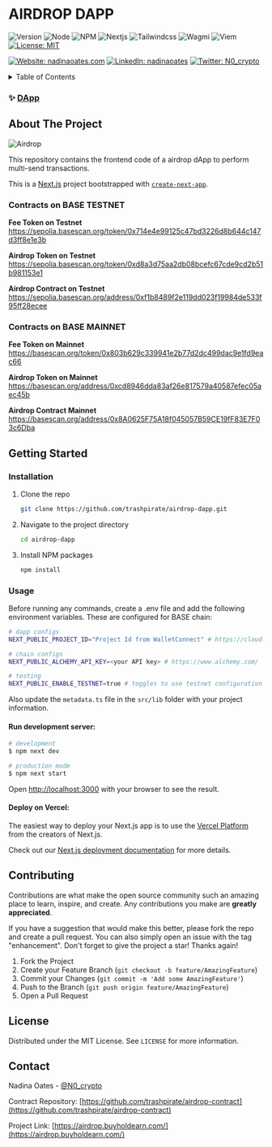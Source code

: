 # AIRDROP DAPP

![Version](https://img.shields.io/badge/version-1.0.0-blue.svg?style=for-the-badge)
![Node](https://img.shields.io/badge/node-v12.22.9-blue.svg?style=for-the-badge)
![NPM](https://img.shields.io/badge/npm-v10.6.0-blue?style=for-the-badge)
![Nextjs](https://img.shields.io/badge/next-v14.2.3-blue?style=for-the-badge)
![Tailwindcss](https://img.shields.io/badge/TailwindCSS-v3.4.1-blue?style=for-the-badge)
![Wagmi](https://img.shields.io/badge/Wagmi-v2.8.0-blue?style=for-the-badge)
![Viem](https://img.shields.io/badge/Viem-v2.9.31-blue?style=for-the-badge)
[![License: MIT](https://img.shields.io/github/license/trashpirate/airdrop-dapp?style=for-the-badge)](https://github.com/trashpirate/airdrop-dapp/blob/main/LICENSE)

[![Website: nadinaoates.com](https://img.shields.io/badge/Portfolio-00e0a7?style=for-the-badge&logo=Website)](https://nadinaoates.com)
[![LinkedIn: nadinaoates](https://img.shields.io/badge/LinkedIn-0a66c2?style=for-the-badge&logo=LinkedIn&logoColor=f5f5f5)](https://linkedin.com/in/nadinaoates)
[![Twitter: N0\_crypto](https://img.shields.io/badge/@N0\_crypto-black?style=for-the-badge&logo=X)](https://twitter.com/N0\_crypto)

<!-- TABLE OF CONTENTS -->
<details>
  <summary>Table of Contents</summary>
  <ol>
    <li>
      <a href="#about-the-project">About The Project</a>
    </li>
    <li>
      <a href="#getting-started">Getting Started</a>
      <ul>
        <li><a href="#installation">Installation</a></li>
        <li><a href="#usage">Usage</a></li>
      </ul>
    </li>
    <li><a href="#contributing">Contributing</a></li>
    <li><a href="#license">License</a></li>
    <li><a href="#contact">Contact</a></li>
    <!-- <li><a href="#acknowledgments">Acknowledgments</a></li> -->
  </ol>
</details>

### ✨ [DApp](https://airdrop.buyholdearn.com)

<!-- ABOUT THE PROJECT -->
## About The Project

![Airdrop](https://airdrop.buyholdearn.com/title.png?raw=true)

This repository contains the frontend code of a airdrop dApp to perform multi-send transactions.

This is a [Next.js](https://nextjs.org/) project bootstrapped with [`create-next-app`](https://github.com/vercel/next.js/tree/canary/packages/create-next-app).

### Contracts on BASE TESTNET

**Fee Token on Testnet**  
https://sepolia.basescan.org/token/0x714e4e99125c47bd3226d8b644c147d3ff8e1e3b

**Airdrop Token on Testnet**  
https://sepolia.basescan.org/token/0xd8a3d75aa2db08bcefc67cde9cd2b51b981153e1

**Airdrop Contract on Testnet**  
https://sepolia.basescan.org/address/0xf1b8489f2e119dd023f19984de533f95ff28ecee

### Contracts on BASE MAINNET

**Fee Token on Mainnet**  
https://basescan.org/token/0x803b629c339941e2b77d2dc499dac9e1fd9eac66

**Airdrop Token on Mainnet**  
https://basescan.org/address/0xcd8946dda83af26e817579a40587efec05aec45b

**Airdrop Contract Mainnet**  
https://basescan.org/address/0x8A0625F75A18f045057B59CE19fF83E7F03c6Dba

<!-- GETTING STARTED -->
## Getting Started

### Installation

1. Clone the repo
   ```sh
   git clone https://github.com/trashpirate/airdrop-dapp.git
   ```
2. Navigate to the project directory
   ```sh
   cd airdrop-dapp
   ```
3. Install NPM packages
   ```sh
   npm install
   ```

### Usage

Before running any commands, create a .env file and add the following environment variables. These are configured for BASE chain:

```bash
# dapp configs
NEXT_PUBLIC_PROJECT_ID="Project Id from WalletConnect" # https://cloud.walletconnect.com/app

# chain configs
NEXT_PUBLIC_ALCHEMY_API_KEY=<your API key> # https://www.alchemy.com/

# testing
NEXT_PUBLIC_ENABLE_TESTNET=true # toggles to use testnet configuration or mainnet
```

Also update the ```metadata.ts``` file in the ```src/lib``` folder with your project information.

#### Run development server:

```bash
# development
$ npm next dev

# production mode
$ npm next start
```

Open [http://localhost:3000](http://localhost:3000) with your browser to see the result.

#### Deploy on Vercel:

The easiest way to deploy your Next.js app is to use the [Vercel Platform](https://vercel.com/new?utm_medium=default-template&filter=next.js&utm_source=create-next-app&utm_campaign=create-next-app-readme) from the creators of Next.js.

Check out our [Next.js deployment documentation](https://nextjs.org/docs/deployment) for more details.


<!-- CONTRIBUTING -->
## Contributing

Contributions are what make the open source community such an amazing place to learn, inspire, and create. Any contributions you make are **greatly appreciated**.

If you have a suggestion that would make this better, please fork the repo and create a pull request. You can also simply open an issue with the tag "enhancement".
Don't forget to give the project a star! Thanks again!

1. Fork the Project
2. Create your Feature Branch (`git checkout -b feature/AmazingFeature`)
3. Commit your Changes (`git commit -m 'Add some AmazingFeature'`)
4. Push to the Branch (`git push origin feature/AmazingFeature`)
5. Open a Pull Request


<!-- LICENSE -->
## License

Distributed under the MIT License. See `LICENSE` for more information.

<!-- CONTACT -->
## Contact

Nadina Oates - [@N0_crypto](https://twitter.com/N0_crypto)

Contract Repository: [https://github.com/trashpirate/airdrop-contract](https://github.com/trashpirate/airdrop-contract)

Project Link: [https://airdrop.buyholdearn.com/](https://airdrop.buyholdearn.com/)


<!-- ACKNOWLEDGMENTS -->
<!-- ## Acknowledgments -->

